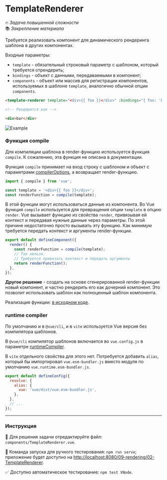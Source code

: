 # TemplateRenderer

🔥 _Задача повышенной сложности_\
📚 _Закрепление материала_

<!--start_statement-->

Требуется реализовать компонент для динамического рендеринга шаблона в других компонентах.

Входные параметры:

- `template` - обязательный строковый параметр с шаблоном, который требуется отрендерить;
- `bindings` - объект с данными, передаваемыми в компонент;
- `components` - объект или массив для регистрации компонентов, используемых в шаблоне `template`, аналогично обычной
  опции `components`.

```html
<template-renderer template="<div>{{ foo }}</div>" :bindings="{ foo: 'bar' }" />

<!-- Рендерится как -->

<div>bar</div>
```

<img src="https://i.imgur.com/33Rjdyz.gif" alt="Example" />

### Функция compile

Для компиляции шаблона в render-функцию используется функция `compile`. К сожалению, эта функция не описана в
документации.

Функция `compile` принимает на вход строку с шаблоном и объект с параметрами
[compilerOptions](https://vuejs.org/api/options-rendering.html#compileroptions), а возвращает render-функцию.

```javascript
import { compile } from 'vue';

const template = '<div>{{ foo }}</div>';
const renderFunction = compile(template);
```

В этой функции могут использоваться данные из компонента. Во Vue функция `compile` используется для превращения опции
`template` в опцию `render`. Vue вызывает функцию из свойства `render`, привязывая ей контекст и передавая нужные данные
через параметры. По этой причине недостаточно просто вызывать эту функцию. Как минимум требуется передать контекст и
аргументы render-функции.

```javascript
export default defineComponent({
  render() {
    const renderFunction = compile(template);
    // Так нельзя.
    // Требуется привязать контекст и передать аргументы
    return renderFunction();
  },
});
```

**Другое решение** - создать на основе сгенерированной render-функции новый компонент, и частно рендерить его как
дочерний компонент. Это позволит использовать шаблон как полноценный шаблон компонента.

Реализация функции:
[в исходном коде](https://github.com/vuejs/core/blob/1070f127a78bfe7da6fe550cc272ef11a1f434a0/packages/compiler-dom/src/index.ts#L40).

### runtime compiler

По умолчанию и в `@vue/cli`, и в `vite` используется Vue версия без компилятора шаблонов.

В `@vue/cli` компилятор шаблонов включается во `vue.config.js` в параметре
[runtimeCompiler](https://cli.vuejs.org/config/#runtimecompiler).

В `vite` отдельного свойства для этого нет. Потребуется добавить `alias`, который бы импортировал `vue.esm-bundler.js`
вместо модуля по умолчанию `vue.runtime.esm-bundler.js`.

```javascript
export default defineConfig({
  resolve: {
    alias: {
      vue: 'vue/dist/vue.esm-bundler.js',
    },
  },
  // ...
});
```

<!--end_statement-->

---

### Инструкция

📝 Для решения задачи отредактируйте файл: `components/TemplateRenderer.vue`.

🚀 Команда запуска для ручного тестирования: `npm run serve`;\
приложение будет доступно на [http://localhost:8080/09-rendering/02-TemplateRenderer](http://localhost:8080/09-rendering/02-TemplateRenderer).

✅ Доступно автоматическое тестирование: `npm test VNode`.
